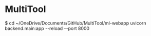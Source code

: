 # MultiTool
$ cd ~/OneDrive/Documents/GitHub/MultiTool/ml-webapp
uvicorn backend.main:app --reload --port 8000
